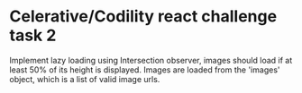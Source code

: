 # Celerative/Codility react challenge task 2

Implement lazy loading using Intersection observer, images should load if at least 50% of its height is displayed. Images are loaded from the 'images' object, which is a list of valid image urls.
